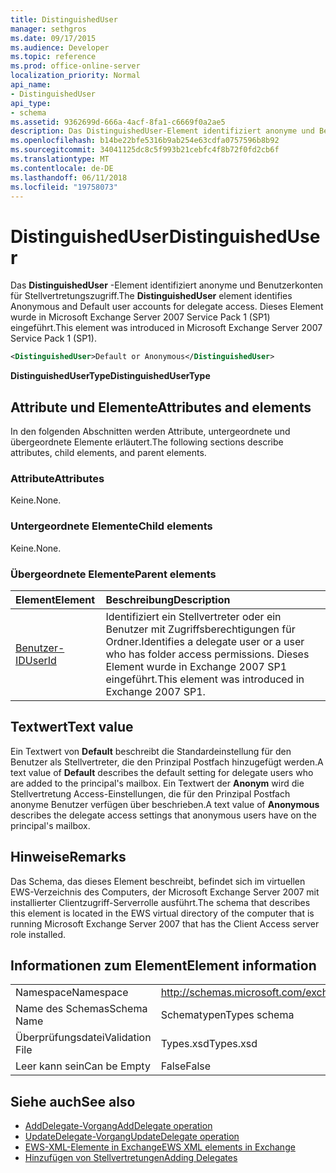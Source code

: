 ```yaml
---
title: DistinguishedUser
manager: sethgros
ms.date: 09/17/2015
ms.audience: Developer
ms.topic: reference
ms.prod: office-online-server
localization_priority: Normal
api_name:
- DistinguishedUser
api_type:
- schema
ms.assetid: 9362699d-666a-4acf-8fa1-c6669f0a2ae5
description: Das DistinguishedUser-Element identifiziert anonyme und Benutzerkonten für Stellvertretungszugriff. Dieses Element wurde in Microsoft Exchange Server 2007 Service Pack 1 (SP1) eingeführt.
ms.openlocfilehash: b14be22bfe5316b9ab254e63cdfa0757596b8b92
ms.sourcegitcommit: 34041125dc8c5f993b21cebfc4f8b72f0fd2cb6f
ms.translationtype: MT
ms.contentlocale: de-DE
ms.lasthandoff: 06/11/2018
ms.locfileid: "19758073"
---
```

# <a name="distinguisheduser"></a><span data-ttu-id="e7945-104">DistinguishedUser</span><span class="sxs-lookup"><span data-stu-id="e7945-104">DistinguishedUser</span></span>

<span data-ttu-id="e7945-105">Das **DistinguishedUser** -Element identifiziert anonyme und Benutzerkonten für Stellvertretungszugriff.</span><span class="sxs-lookup"><span data-stu-id="e7945-105">The **DistinguishedUser** element identifies Anonymous and Default user accounts for delegate access.</span></span> <span data-ttu-id="e7945-106">Dieses Element wurde in Microsoft Exchange Server 2007 Service Pack 1 (SP1) eingeführt.</span><span class="sxs-lookup"><span data-stu-id="e7945-106">This element was introduced in Microsoft Exchange Server 2007 Service Pack 1 (SP1).</span></span> 
  
```xml
<DistinguishedUser>Default or Anonymous</DistinguishedUser>
```

 <span data-ttu-id="e7945-107">**DistinguishedUserType**</span><span class="sxs-lookup"><span data-stu-id="e7945-107">**DistinguishedUserType**</span></span>
## <a name="attributes-and-elements"></a><span data-ttu-id="e7945-108">Attribute und Elemente</span><span class="sxs-lookup"><span data-stu-id="e7945-108">Attributes and elements</span></span>

<span data-ttu-id="e7945-109">In den folgenden Abschnitten werden Attribute, untergeordnete und übergeordnete Elemente erläutert.</span><span class="sxs-lookup"><span data-stu-id="e7945-109">The following sections describe attributes, child elements, and parent elements.</span></span>
  
### <a name="attributes"></a><span data-ttu-id="e7945-110">Attribute</span><span class="sxs-lookup"><span data-stu-id="e7945-110">Attributes</span></span>

<span data-ttu-id="e7945-111">Keine.</span><span class="sxs-lookup"><span data-stu-id="e7945-111">None.</span></span>
  
### <a name="child-elements"></a><span data-ttu-id="e7945-112">Untergeordnete Elemente</span><span class="sxs-lookup"><span data-stu-id="e7945-112">Child elements</span></span>

<span data-ttu-id="e7945-113">Keine.</span><span class="sxs-lookup"><span data-stu-id="e7945-113">None.</span></span>
  
### <a name="parent-elements"></a><span data-ttu-id="e7945-114">Übergeordnete Elemente</span><span class="sxs-lookup"><span data-stu-id="e7945-114">Parent elements</span></span>

|<span data-ttu-id="e7945-115">**Element**</span><span class="sxs-lookup"><span data-stu-id="e7945-115">**Element**</span></span>|<span data-ttu-id="e7945-116">**Beschreibung**</span><span class="sxs-lookup"><span data-stu-id="e7945-116">**Description**</span></span>|
|:-----|:-----|
|[<span data-ttu-id="e7945-117">Benutzer-ID</span><span class="sxs-lookup"><span data-stu-id="e7945-117">UserId</span></span>](userid.md) <br/> |<span data-ttu-id="e7945-118">Identifiziert ein Stellvertreter oder ein Benutzer mit Zugriffsberechtigungen für Ordner.</span><span class="sxs-lookup"><span data-stu-id="e7945-118">Identifies a delegate user or a user who has folder access permissions.</span></span> <span data-ttu-id="e7945-119">Dieses Element wurde in Exchange 2007 SP1 eingeführt.</span><span class="sxs-lookup"><span data-stu-id="e7945-119">This element was introduced in Exchange 2007 SP1.</span></span>  <br/> |
   
## <a name="text-value"></a><span data-ttu-id="e7945-120">Textwert</span><span class="sxs-lookup"><span data-stu-id="e7945-120">Text value</span></span>

<span data-ttu-id="e7945-121">Ein Textwert von **Default** beschreibt die Standardeinstellung für den Benutzer als Stellvertreter, die den Prinzipal Postfach hinzugefügt werden.</span><span class="sxs-lookup"><span data-stu-id="e7945-121">A text value of **Default** describes the default setting for delegate users who are added to the principal's mailbox.</span></span> <span data-ttu-id="e7945-122">Ein Textwert der **Anonym** wird die Stellvertretung Access-Einstellungen, die für den Prinzipal Postfach anonyme Benutzer verfügen über beschrieben.</span><span class="sxs-lookup"><span data-stu-id="e7945-122">A text value of **Anonymous** describes the delegate access settings that anonymous users have on the principal's mailbox.</span></span> 
  
## <a name="remarks"></a><span data-ttu-id="e7945-123">Hinweise</span><span class="sxs-lookup"><span data-stu-id="e7945-123">Remarks</span></span>

<span data-ttu-id="e7945-124">Das Schema, das dieses Element beschreibt, befindet sich im virtuellen EWS-Verzeichnis des Computers, der Microsoft Exchange Server 2007 mit installierter Clientzugriff-Serverrolle ausführt.</span><span class="sxs-lookup"><span data-stu-id="e7945-124">The schema that describes this element is located in the EWS virtual directory of the computer that is running Microsoft Exchange Server 2007 that has the Client Access server role installed.</span></span>
  
## <a name="element-information"></a><span data-ttu-id="e7945-125">Informationen zum Element</span><span class="sxs-lookup"><span data-stu-id="e7945-125">Element information</span></span>

|||
|:-----|:-----|
|<span data-ttu-id="e7945-126">Namespace</span><span class="sxs-lookup"><span data-stu-id="e7945-126">Namespace</span></span>  <br/> |http://schemas.microsoft.com/exchange/services/2006/types  <br/> |
|<span data-ttu-id="e7945-127">Name des Schemas</span><span class="sxs-lookup"><span data-stu-id="e7945-127">Schema Name</span></span>  <br/> |<span data-ttu-id="e7945-128">Schematypen</span><span class="sxs-lookup"><span data-stu-id="e7945-128">Types schema</span></span>  <br/> |
|<span data-ttu-id="e7945-129">Überprüfungsdatei</span><span class="sxs-lookup"><span data-stu-id="e7945-129">Validation File</span></span>  <br/> |<span data-ttu-id="e7945-130">Types.xsd</span><span class="sxs-lookup"><span data-stu-id="e7945-130">Types.xsd</span></span>  <br/> |
|<span data-ttu-id="e7945-131">Leer kann sein</span><span class="sxs-lookup"><span data-stu-id="e7945-131">Can be Empty</span></span>  <br/> |<span data-ttu-id="e7945-132">False</span><span class="sxs-lookup"><span data-stu-id="e7945-132">False</span></span>  <br/> |
   
## <a name="see-also"></a><span data-ttu-id="e7945-133">Siehe auch</span><span class="sxs-lookup"><span data-stu-id="e7945-133">See also</span></span>

- [<span data-ttu-id="e7945-134">AddDelegate-Vorgang</span><span class="sxs-lookup"><span data-stu-id="e7945-134">AddDelegate operation</span></span>](adddelegate-operation.md)  
- [<span data-ttu-id="e7945-135">UpdateDelegate-Vorgang</span><span class="sxs-lookup"><span data-stu-id="e7945-135">UpdateDelegate operation</span></span>](updatedelegate-operation.md)
- [<span data-ttu-id="e7945-136">EWS-XML-Elemente in Exchange</span><span class="sxs-lookup"><span data-stu-id="e7945-136">EWS XML elements in Exchange</span></span>](ews-xml-elements-in-exchange.md)
- [<span data-ttu-id="e7945-137">Hinzufügen von Stellvertretungen</span><span class="sxs-lookup"><span data-stu-id="e7945-137">Adding Delegates</span></span>](http://msdn.microsoft.com/library/3a744150-66a3-4a13-9433-793603ba5038%28Office.15%29.aspx)

